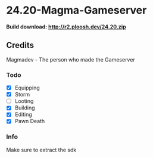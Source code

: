 # 24.20-Magma-Gameserver

**Build download: http://r2.ploosh.dev/24.20.zip**

## Credits
Magmadev - The person who made the Gameserver

  ### Todo
- [x] Equipping
- [x] Storm
- [ ] Looting
- [x] Building
- [x] Editing
- [x] Pawn Death

### Info
Make sure to extract the sdk
